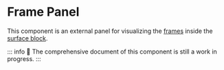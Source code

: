 # Frame Panel

This component is an external panel for visualizing the [frames](../blocks/frame-block) inside the [surface block](../blocks/surface-block).

::: info
🚧 The comprehensive document of this component is still a work in progress.
:::
